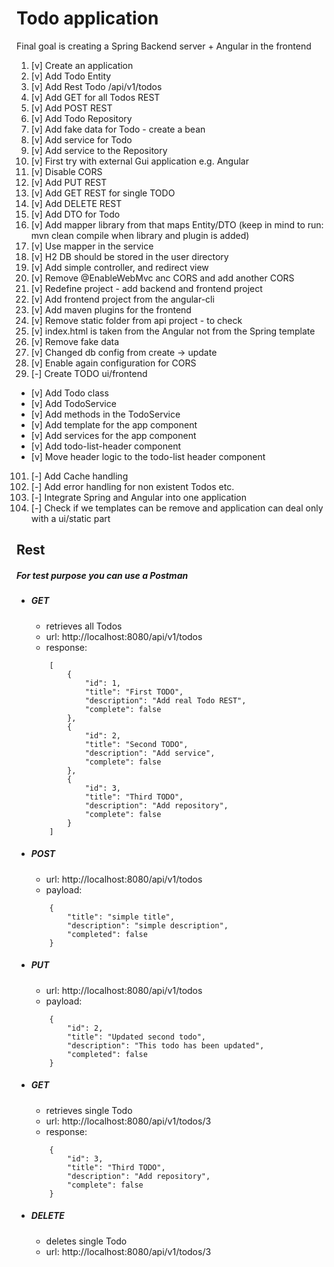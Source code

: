 # Todo application
Final goal is creating a Spring Backend server + Angular in the frontend
 
 
1. [v] Create an application
2. [v] Add Todo Entity
3. [v] Add Rest Todo /api/v1/todos
4. [v] Add GET for all Todos REST
5. [v] Add POST REST
6. [v] Add Todo Repository
7. [v] Add fake data for Todo - create a bean
8. [v] Add service for Todo
9. [v] Add service to the Repository
10. [v] First try with external Gui application e.g. Angular
11. [v] Disable CORS
12. [v] Add PUT REST
13. [v] Add GET REST for single TODO
14. [v] Add DELETE REST
15. [v] Add DTO for Todo
16. [v] Add mapper library from that maps Entity/DTO (keep in mind to run: mvn clean compile when library and plugin is added)
17. [v] Use mapper in the service
18. [v]  H2 DB should be stored in the user directory
19. [v] Add simple controller, and redirect view
20. [v] Remove @EnableWebMvc anc CORS and add another CORS
21. [v] Redefine project - add backend and frontend project
22. [v] Add frontend project from the angular-cli
23. [v] Add maven plugins for the frontend
24. [v] Remove static folder from api project - to check
25. [v] index.html is taken from the Angular not from the Spring template
26. [v] Remove fake data
27. [v] Changed db config from create -> update
28. [v] Enable again configuration for CORS
29. [-] Create TODO ui/frontend
-  [v] Add Todo class
-  [v] Add TodoService
-  [v] Add methods in the TodoService
-  [v] Add template for the app component
-  [v] Add services for the app component
- [v] Add  todo-list-header component
- [v] Move header logic to the todo-list header component

101. [-]  Add Cache handling
201. [-] Add error handling for non existent Todos etc.
205. [-] Integrate Spring and Angular into one application
206. [-] Check if we templates can be remove and application can deal only with a ui/static part



## Rest
##### For test purpose you can use a Postman
- ##### GET 
    - retrieves all Todos
    - url: http://localhost:8080/api/v1/todos
    - response:
    ```
        [
            {
                "id": 1,
                "title": "First TODO",
                "description": "Add real Todo REST",
                "complete": false
            },
            {
                "id": 2,
                "title": "Second TODO",
                "description": "Add service",
                "complete": false
            },
            {
                "id": 3,
                "title": "Third TODO",
                "description": "Add repository",
                "complete": false
            }
        ]
    ```    
- ##### POST
    - url: http://localhost:8080/api/v1/todos
    - payload:
    ```
        {
            "title": "simple title",
            "description": "simple description",
            "completed": false
        }
    ```
- ##### PUT
    - url: http://localhost:8080/api/v1/todos
    - payload: 
    ```
        {
            "id": 2,
            "title": "Updated second todo",
            "description": "This todo has been updated",
            "completed": false
        }    
    ```
- ##### GET
    - retrieves single Todo
    - url: http://localhost:8080/api/v1/todos/3
    - response:
    ```
        {
            "id": 3,
            "title": "Third TODO",
            "description": "Add repository",
            "complete": false
        }
    ```
- ##### DELETE
    - deletes single Todo
    - url: http://localhost:8080/api/v1/todos/3
